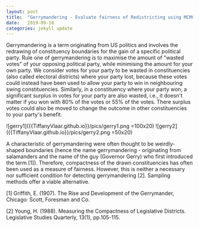 ```yaml
---
layout: post
title:  "Gerrymandering - Evaluate fairness of Redistricting using MCMC"
date:   2019-09-18 
categories: jekyll update
---
```


<!--- Redrawn Constituency Boundaries using Sampling Methods -->
Gerrymandering is a term originating from US politics and involves the redrawing of constituency boundaries for the gain of a specific political party. Rule one of gerrymandering is to maximise the amount of "wasted votes" of your opposing political party, while minimising the amount for your own party. We consider votes for your party to be wasted in constituencies (also called electoral districts) where your party lost, because these votes could instead have been used to allow your party to win in neighbouring swing constituencies. Similarly, in a constituency where your party won, a significant surplus in votes for your party are also wasted, i.e., it doesn't matter if you won with 80% of the votes or 55% of the votes. There surplus votes could also be moved to change the outcome in other constituencies to your party's benefit.

![gerry1]({{TiffanyVlaar.github.io}}/pics/gerry1.png =100x20)
![gerry2]({{TiffanyVlaar.github.io}}/pics/gerry2.png =50x20)

A characteristic of gerrymandering were often thought to be weirdly-shaped boundaries (hence the name gerrymandering - originating from salamanders and the name of the guy (Governor Gerry) who first introduced the term [1]). Therefore, compactness of the drawn constituencies has often been used as a measure of fairness. However, this is neither a necessary nor sufficient condition for detecting gerrymandering [2]. Sampling methods offer a viable alternative.


 [1] Griffith, E. (1907). The Rise and Development of the Gerrymander, Chicago: Scott, Foresman and Co.

[2] Young, H. (1988). Measuring the Compactness of Legislative Districts. Legislative Studies Quarterly, 13(1), pp.105-115.